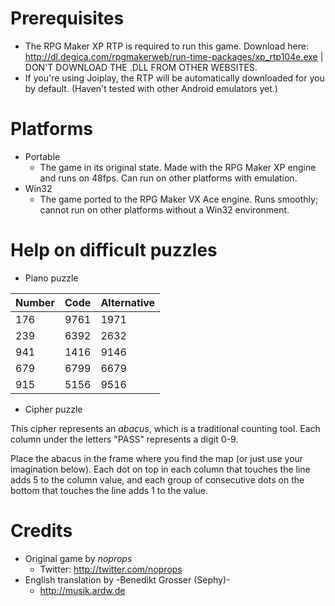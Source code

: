 # Prerequisites
- The RPG Maker XP RTP is required to run this game. Download here: http://dl.degica.com/rpgmakerweb/run-time-packages/xp_rtp104e.exe | DON'T DOWNLOAD THE .DLL FROM OTHER WEBSITES.
- If you're using Joiplay, the RTP will be automatically downloaded for you by default. (Haven't tested with other Android emulators yet.)

# Platforms
- Portable
  - The game in its original state. Made with the RPG Maker XP engine and runs on 48fps. Can run on other platforms with emulation.
- Win32
  - The game ported to the RPG Maker VX Ace engine. Runs smoothly; cannot run on other platforms without a Win32 environment.
# Help on difficult puzzles
- Piano puzzle

Number | Code | Alternative
---|---|---
176 | 9761 | 1971
239 | 6392 | 2632
941 | 1416 | 9146
679 | 6799 | 6679
915 | 5156 | 9516
- Cipher puzzle

This cipher represents an *abacus*, which is a traditional counting tool.
Each column under the letters "PASS" represents a digit 0-9. 

Place the abacus in the frame where you find the map (or just use your imagination below).
Each dot on top in each column that touches the line adds 5 to the column value,
and each group of consecutive dots on the bottom that touches the line adds 1 to the value.
# Credits
- Original game by *noprops*
  - Twitter: http://twitter.com/noprops
- English translation by -Benedikt Grosser (Sephy)-
  - http://musik.ardw.de
